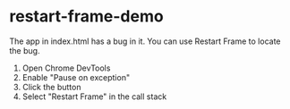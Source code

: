 # restart-frame-demo

The app in index.html has a bug in it. You can use Restart Frame to locate the bug.

1. Open Chrome DevTools
2. Enable "Pause on exception"
3. Click the button
4. Select "Restart Frame" in the call stack
